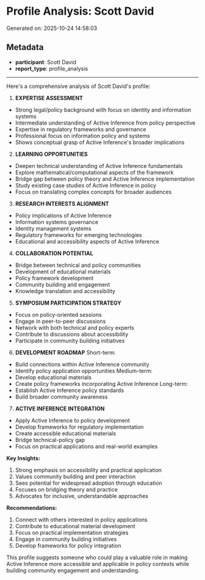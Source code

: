 # Profile Analysis: Scott David

Generated on: 2025-10-24 14:58:03

## Metadata

- **participant**: Scott David
- **report_type**: profile_analysis

---

Here's a comprehensive analysis of Scott David's profile:

1. **EXPERTISE ASSESSMENT**
- Strong legal/policy background with focus on identity and information systems
- Intermediate understanding of Active Inference from policy perspective
- Expertise in regulatory frameworks and governance
- Professional focus on information policy and systems
- Shows conceptual grasp of Active Inference's broader implications

2. **LEARNING OPPORTUNITIES**
- Deepen technical understanding of Active Inference fundamentals
- Explore mathematical/computational aspects of the framework
- Bridge gap between policy theory and Active Inference implementation
- Study existing case studies of Active Inference in policy
- Focus on translating complex concepts for broader audiences

3. **RESEARCH INTERESTS ALIGNMENT**
- Policy implications of Active Inference
- Information systems governance
- Identity management systems
- Regulatory frameworks for emerging technologies
- Educational and accessibility aspects of Active Inference

4. **COLLABORATION POTENTIAL**
- Bridge between technical and policy communities
- Development of educational materials
- Policy framework development
- Community building and engagement
- Knowledge translation and accessibility

5. **SYMPOSIUM PARTICIPATION STRATEGY**
- Focus on policy-oriented sessions
- Engage in peer-to-peer discussions
- Network with both technical and policy experts
- Contribute to discussions about accessibility
- Participate in community building initiatives

6. **DEVELOPMENT ROADMAP**
Short-term:
- Build connections within Active Inference community
- Identify policy application opportunities
Medium-term:
- Develop educational materials
- Create policy frameworks incorporating Active Inference
Long-term:
- Establish Active Inference policy standards
- Build broader community awareness

7. **ACTIVE INFERENCE INTEGRATION**
- Apply Active Inference to policy development
- Develop frameworks for regulatory implementation
- Create accessible educational materials
- Bridge technical-policy gap
- Focus on practical applications and real-world examples

**Key Insights:**
1. Strong emphasis on accessibility and practical application
2. Values community building and peer interaction
3. Sees potential for widespread adoption through education
4. Focuses on bridging theory and practice
5. Advocates for inclusive, understandable approaches

**Recommendations:**
1. Connect with others interested in policy applications
2. Contribute to educational material development
3. Focus on practical implementation strategies
4. Engage in community building initiatives
5. Develop frameworks for policy integration

This profile suggests someone who could play a valuable role in making Active Inference more accessible and applicable in policy contexts while building community engagement and understanding.